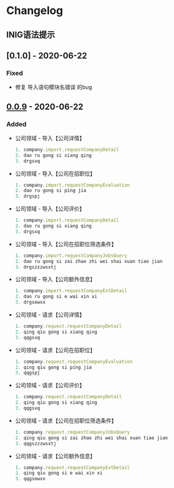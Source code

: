 # Changelog
## INIG语法提示

## [0.1.0] - 2020-06-22
### Fixed
- 修复 导入语句模块名错误 的bug

## [0.0.9] - 2020-06-22
### Added
- 公司领域 - 导入【公司详情】
  ```javascript
  1. company.import.requestCompanyDetail
  2. dao ru gong si xiang qing
  3. drgsxq
  ```
- 公司领域 - 导入【公司在招职位】
  ```javascript
  1. company.import.requestCompanyEvaluation
  2. dao ru gong si ping jia
  3. drgspj
  ```
- 公司领域 - 导入【公司评价】
  ```javascript
  1. company.import.requestCompanyDetail
  2. dao ru gong si xiang qing
  3. drgsxq
  ```
- 公司领域 - 导入【公司在招职位筛选条件】
  ```javascript
  1. company.import.requestCompanyJobsQuery
  2. dao ru gong si zai zhao zhi wei shai xuan tiao jian
  3. drgszzzwsxtj
  ```
- 公司领域 - 导入【公司额外信息】
  ```javascript
  1. company.import.requestCompanyExtDetail
  2. dao ru gong si e wai xin xi
  3. drgsewxx
  ```

- 公司领域 - 请求【公司详情】
  ```javascript
  1. company.request.requestCompanyDetail
  2. qing qiu gong si xiang qing
  3. qqgsxq
  ```
- 公司领域 - 请求【公司在招职位】
  ```javascript
  1. company.request.requestCompanyEvaluation
  2. qing qiu gong si ping jia
  3. qqgspj
  ```
- 公司领域 - 请求【公司评价】
  ```javascript
  1. company.request.requestCompanyDetail
  2. qing qiu gong si xiang qing
  3. qqgsxq
  ```
- 公司领域 - 请求【公司在招职位筛选条件】
  ```javascript
  1. company.request.requestCompanyJobsQuery
  2. qing qiu gong si zai zhao zhi wei shai xuan tiao jian
  3. qqgszzzwsxtj
  ```
- 公司领域 - 请求【公司额外信息】
  ```javascript
  1. company.request.requestCompanyExtDetail
  2. qing qiu gong si e wai xin xi
  3. qqgsewxx
  ```
  

    
<!--
Added: 新添加的功能
Changed: 对现有功能的变更
Deprecated: 已经不建议使用，即将被移除的功能
Removed: 已经移除的功能
Fixed: bug修复
Security: 对安全的改进 
-->


[0.0.9]: ''
